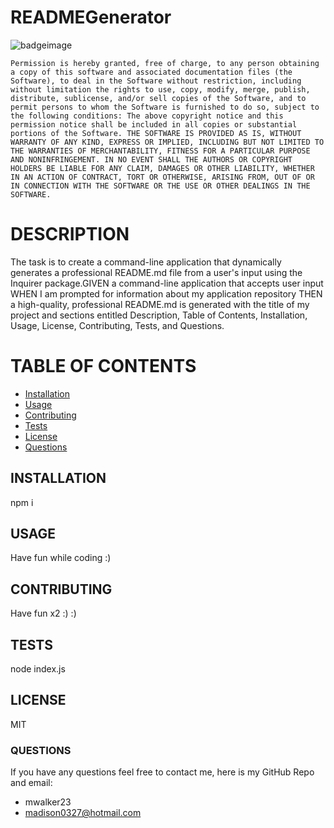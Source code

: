 # READMEGenerator 
![badgeimage](https://img.shields.io/badge/github-MIT-brightgreen)
    
    
    Permission is hereby granted, free of charge, to any person obtaining a copy of this software and associated documentation files (the Software), to deal in the Software without restriction, including without limitation the rights to use, copy, modify, merge, publish, distribute, sublicense, and/or sell copies of the Software, and to permit persons to whom the Software is furnished to do so, subject to the following conditions: The above copyright notice and this permission notice shall be included in all copies or substantial portions of the Software. THE SOFTWARE IS PROVIDED AS IS, WITHOUT WARRANTY OF ANY KIND, EXPRESS OR IMPLIED, INCLUDING BUT NOT LIMITED TO THE WARRANTIES OF MERCHANTABILITY, FITNESS FOR A PARTICULAR PURPOSE AND NONINFRINGEMENT. IN NO EVENT SHALL THE AUTHORS OR COPYRIGHT HOLDERS BE LIABLE FOR ANY CLAIM, DAMAGES OR OTHER LIABILITY, WHETHER IN AN ACTION OF CONTRACT, TORT OR OTHERWISE, ARISING FROM, OUT OF OR IN CONNECTION WITH THE SOFTWARE OR THE USE OR OTHER DEALINGS IN THE SOFTWARE.

# DESCRIPTION
The task is to create a command-line application that dynamically generates a professional README.md file from a user's input using the Inquirer package.GIVEN a command-line application that accepts user input WHEN I am prompted for information about my application repository THEN a high-quality, professional README.md is generated with the title of my project and sections entitled Description, Table of Contents, Installation, Usage, License, Contributing, Tests, and Questions.

# TABLE OF CONTENTS
- [Installation](#installation)
- [Usage](#usage)
- [Contributing](#contributing)
- [Tests](#tests)
- [License](#license)
- [Questions](#questions)

## INSTALLATION
npm i

## USAGE
Have fun while coding :)

## CONTRIBUTING
Have fun x2 :) :)

## TESTS
node index.js

## LICENSE
MIT

### QUESTIONS
If you have any questions feel free to contact me, here is my 
GitHub Repo and email:
- mwalker23 
- madison0327@hotmail.com

